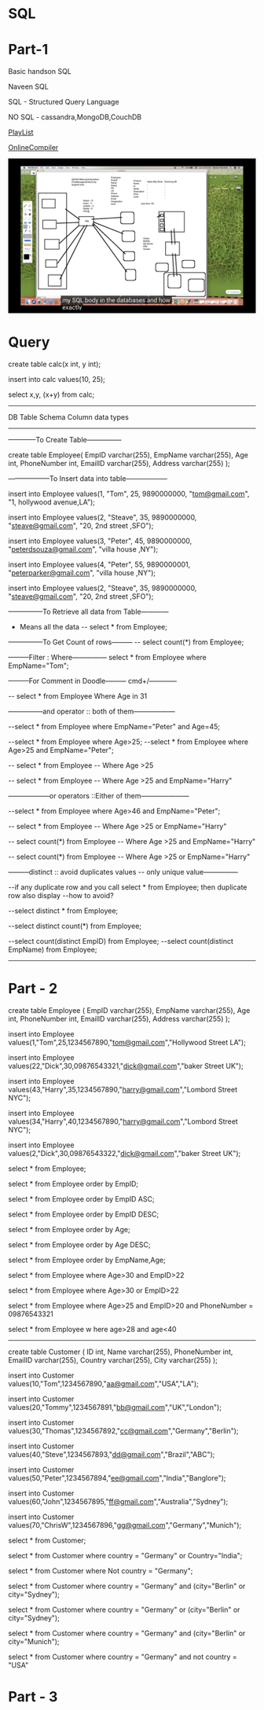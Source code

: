 # SQL

# Part-1
Basic handson SQL

Naveen SQL

SQL - Structured Query Language

NO SQL - cassandra,MongoDB,CouchDB

[PlayList](https://www.youtube.com/playlist?list=PLFGoYjJG_fqqZy9yuDVIO-2AppE60B4AS)

[OnlineCompiler](https://www.jdoodle.com/)

![](images/SQL-1.png)

# Query

create table calc(x int, y int);

insert into calc values(10, 25);

select x,y, (x+y) from calc;
__________________________________________________

DB Table Schema
Column data types
__________________________________________________

————To Create Table—————


create table Employee(
    EmpID varchar(255),
    EmpName varchar(255),
    Age int,
    PhoneNumber int,
    EmailID varchar(255),
    Address varchar(255)
);



——————To Insert data into table——————




insert into Employee values(1, "Tom", 25, 9890000000, "tom@gmail.com", "1, hollywood avenue,LA");

insert into Employee values(2, "Steave", 35, 9890000000, "steave@gmail.com", "20, 2nd street ,SFO");

insert into Employee values(3, "Peter", 45, 9890000000, "peterdsouza@gmail.com", "villa house ,NY");

insert into Employee values(4, "Peter", 55, 9890000001, "peterparker@gmail.com", "villa house ,NY");

insert into Employee values(2, "Steave", 35, 9890000000, "steave@gmail.com", "20, 2nd street ,SFO");

—————To Retrieve all data from Table————

* Means all the data
-- select * from Employee;

—————To Get Count of rows———
-- select count(*) from Employee;

———Filter : Where—————
select * from Employee where EmpName="Tom";

———For Comment in Doodle——— cmd+/————

-- select  * from Employee Where Age in 31

—————and operator :: both of them——————

--select * from Employee where EmpName="Peter" and Age=45;

--select * from Employee where Age>25;
--select * from Employee where Age>25 and EmpName="Peter";

-- select * from Employee
-- Where Age >25

-- select * from Employee
-- Where Age >25 and EmpName="Harry"

——————or operators ::Either of them———————

--select * from Employee where Age>46 and EmpName="Peter";

-- select * from Employee
-- Where Age >25 or EmpName="Harry"

-- select count(*) from Employee
-- Where Age >25 and EmpName="Harry"

-- select count(*) from Employee
-- Where Age >25 or EmpName="Harry"


———distinct :: avoid duplicates values -- only unique value—————

--if any duplicate row and you call select * from Employee; then duplicate row also display
--how to avoid?

--select distinct * from Employee;

--select distinct count(*) from Employee;

--select count(distinct EmpID) from Employee;
--select count(distinct EmpName) from Employee;

-----
# Part - 2

create table Employee (
    EmpID varchar(255),
    EmpName varchar(255),
    Age int,
    PhoneNumber int,
    EmailID varchar(255),
    Address varchar(255)
);

insert into Employee values(1,"Tom",25,1234567890,"tom@gmail.com","Hollywood Street LA");

insert into Employee values(22,"Dick",30,09876543321,"dick@gmail.com","baker Street UK");

insert into Employee values(43,"Harry",35,1234567890,"harry@gmail.com","Lombord Street NYC");

insert into Employee values(34,"Harry",40,1234567890,"harry@gmail.com","Lombord Street NYC");

insert into Employee values(2,"Dick",30,09876543322,"dick@gmail.com","baker Street UK");

select * from Employee;

select * from Employee order by EmpID;

select * from Employee order by EmpID ASC;

select * from Employee order by EmpID DESC;

select * from Employee order by Age;

select * from Employee order by Age DESC;

select * from Employee order by EmpName,Age;

select * from Employee where Age>30 and EmpID>22

select * from Employee where Age>30 or EmpID>22

select * from Employee where Age>25 and EmpID>20 and PhoneNumber = 09876543321

select * from Employee w  here age>28 and age<40
____
create table Customer (
    ID int,
    Name varchar(255),
    PhoneNumber int,
    EmailID varchar(255),
    Country varchar(255),
    City varchar(255)
);

insert into Customer values(10,"Tom",1234567890,"aa@gmail.com","USA","LA");

insert into Customer values(20,"Tommy",1234567891,"bb@gmail.com","UK","London");

insert into Customer values(30,"Thomas",1234567892,"cc@gmail.com","Germany","Berlin");

insert into Customer values(40,"Steve",1234567893,"dd@gmail.com","Brazil","ABC");

insert into Customer values(50,"Peter",1234567894,"ee@gmail.com","India","Banglore");

insert into Customer values(60,"John",1234567895,"ff@gmail.com","Australia","Sydney");

insert into Customer values(70,"ChrisW",1234567896,"gg@gmail.com","Germany","Munich");

select * from Customer;

select * from Customer where country = "Germany" or Country="India";

select * from Customer where Not country = "Germany";

select * from Customer where country = "Germany" and (city="Berlin" or city="Sydney");

select * from Customer where country = "Germany" or (city="Berlin" or city="Sydney");

select * from Customer where country = "Germany" and (city="Berlin" or city="Munich");

select * from Customer where country = "Germany" and not country = "USA"
 
# Part - 3

